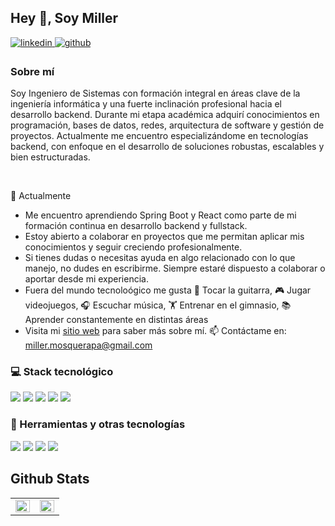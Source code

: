 ## Hey 👋, Soy Miller  
  

<a href="https://linkedin.com/in/millersairmosquera" target="_blank">
<img src=https://img.shields.io/badge/linkedin-%231E77B5.svg?&style=for-the-badge&logo=linkedin&logoColor=white alt=linkedin style="margin-bottom: 5px;" />
</a>
<a href="https://github.com/MillerMosquera" target="_blank">
<img src=https://img.shields.io/badge/github-%2324292e.svg?&style=for-the-badge&logo=github&logoColor=white alt=github style="margin-bottom: 5px;" />
</a>  

### Sobre mí  
Soy Ingeniero de Sistemas con formación integral en áreas clave de la ingeniería informática y una fuerte inclinación profesional hacia el desarrollo backend. Durante mi etapa académica adquirí conocimientos en programación, bases de datos, redes, arquitectura de software y gestión de proyectos. Actualmente me encuentro especializándome en tecnologías backend, con enfoque en el desarrollo de soluciones robustas, escalables y bien estructuradas.


<br/>  

🌱  Actualmente

- Me encuentro aprendiendo Spring Boot y React como parte de mi formación continua en desarrollo backend y fullstack.
- Estoy abierto a colaborar en proyectos que me permitan aplicar mis conocimientos y seguir creciendo profesionalmente.
- Si tienes dudas o necesitas ayuda en algo relacionado con lo que manejo, no dudes en escribirme. Siempre estaré dispuesto a colaborar o aportar desde mi experiencia.
- Fuera del mundo tecnoloógico me gusta 🎸 Tocar la guitarra, 🎮 Jugar videojuegos, 🎧 Escuchar música, 🏋️ Entrenar en el gimnasio, 📚 Aprender constantemente en distintas áreas
- Visita mi [sitio web](https://portfolio-miller.vercel.app/) para saber más sobre mí.
📫 Contáctame en: miller.mosquerapa@gmail.com


### 💻 Stack tecnológico 
<span> 
  <img src="https://img.shields.io/badge/HTML5-E34F26?style=for-the-badge&logo=html5&logoColor=white">
  <img src="https://img.shields.io/badge/CSS3-1572B6?style=for-the-badge&logo=css3&logoColor=white">
  <img src="https://img.shields.io/badge/JavaScript-F7DF1E?style=for-the-badge&logo=javascript&logoColor=black">
  <img src="https://img.shields.io/badge/Java-ED8B00?style=for-the-badge&logo=java&logoColor=white">
  <img src="https://img.shields.io/badge/Node.js-339933?style=for-the-badge&logo=nodedotjs&logoColor=white">
</span>

 ### 🧰 Herramientas y otras tecnologías
<span>
  <img src="https://img.shields.io/badge/Git-F05032?style=for-the-badge&logo=git&logoColor=white">
  <img src="https://img.shields.io/badge/PostgreSQL-4169E1?style=for-the-badge&logo=postgresql&logoColor=white">
  <img src="https://img.shields.io/badge/Postman-FF6C37?style=for-the-badge&logo=postman&logoColor=white">
  <img src="https://img.shields.io/badge/Notion-%23000000.svg?style=for-the-badge&logo=notion&logoColor=white">
</span>

<br/>


## Github Stats  
<table><tr><td valign="top" width="50%">

<img src="https://github-readme-stats.vercel.app/api?username=MillerMosquera&show_icons=true&count_private=true&hide_border=true" align="left" style="width: 100%" />

</td><td valign="top" width="50%">

<img src="https://github-readme-stats.vercel.app/api/top-langs/?username=MillerMosquera&hide_border=true&layout=compact" align="left" style="width: 100%" />

</td></tr></table>  



